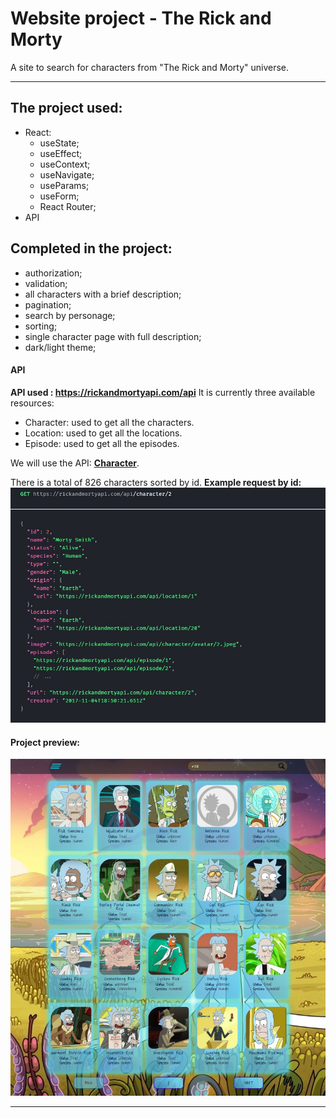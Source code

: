 # Website project - The Rick and Morty
A site to search for characters from "The Rick and Morty" universe.
___
## The project used:
* React:
  * useState;
  * useEffect;
  * useContext;
  * useNavigate;
  * useParams;
  * useForm;
  * React Router;
* API

## Completed in the project:
* authorization;
* validation;
* all characters with a brief description;
* pagination;
* search by personage;
* sorting;
* single character page with full description;
* dark/light theme;


#### API
__API used : https://rickandmortyapi.com/api__
It is currently three available resources:
* Character: used to get all the characters.
* Location: used to get all the locations.
* Episode: used to get all the episodes.

We will use the API: __[Character](https://rickandmortyapi.com/api/character)__.

There is a total of 826 characters sorted by id.
__Example request by id:__
![Example request by id](./src/assets/api.jpg)


#### Project preview:

![Project preview](./src/assets/preview.jpg)
___

